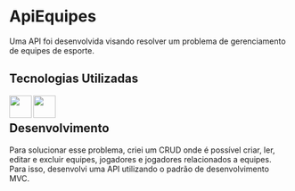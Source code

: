 # ApiEquipes
Uma API foi desenvolvida visando resolver um problema de gerenciamento de equipes de esporte.

## Tecnologias Utilizadas

<img src="https://skillicons.dev/icons?i=cs" width=40 height=40 align="left">

<img src="https://github.com/GlenNancy/ApiEquipes/assets/116458056/44995788-8ee7-4606-8519-65ef639c0e23"  width=40 height=40 align="left"><br>

## Desenvolvimento

Para solucionar esse problema, criei um CRUD onde é possível criar, ler, editar e excluir equipes, jogadores
e jogadores relacionados a equipes. Para isso, desenvolvi uma API utilizando o padrão de desenvolvimento MVC.
